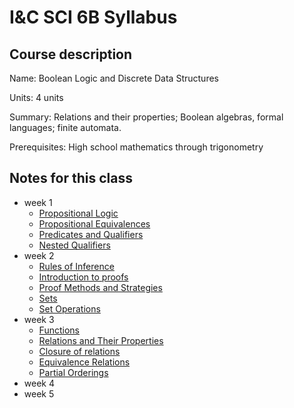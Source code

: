 # I&C SCI 6B Syllabus

## Course description

Name: Boolean Logic and Discrete Data Structures

Units: 4 units

Summary: Relations and their properties; Boolean algebras, formal languages; finite automata.

Prerequisites: High school mathematics through trigonometry

## Notes for this class

- week 1
    - [Propositional Logic](./week1/propositional-logic.md)
    - [Propositional Equivalences](./week1/propositional-equivalences.md)
    - [Predicates and Qualifiers](./week1/predicates-and-qualifiers.md)
    - [Nested Qualifiers](./week1/nested-qualifiers.md)
- week 2
    - [Rules of Inference](./week2/rules-of-inference.md)
    - [Introduction to proofs](./week2/intro-to-proofs.md)
    - [Proof Methods and Strategies](./week2/proof-methods-and-strategies.md)
    - [Sets](./week2/sets.md)
    - [Set Operations](./week2/set-operations.md)
- week 3
    - [Functions](./week3/functions.md)
    - [Relations and Their Properties](./week3/relations-and-properties.md)
    - [Closure of relations](./week3/closure-of-relations.md)
    - [Equivalence Relations](./week3/equivalence-relations.md)
    - [Partial Orderings](./week3/partial-orderings.md)
- week 4
- week 5